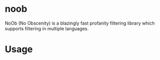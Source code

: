 # noob
NoOb (No Obscenity) is a blazingly fast profanity filtering library which supports filtering in multiple languages.


# Usage


